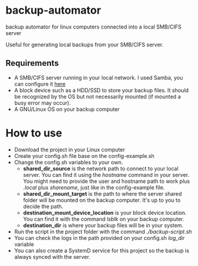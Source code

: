 # backup-automator
backup automator for linux computers connected into a local SMB/CIFS server

Useful for generating local backups from your SMB/CIFS server.

## Requirements
- A SMB/CIFS server running in your local network. I used Samba, you can configure it [here](https://ubuntu.com/tutorials/install-and-configure-samba#1-overview)
- A block device such as a HDD/SSD to store your backup files. It should be recognized by the OS but not necessarily mounted (if mounted a busy error may occur).
- A GNU/Linux OS on your backup computer


# How to use
- Download the project in your Linux computer
- Create your config.sh file base on the config-example.sh
- Change the config.sh variables to your own.
  - **shared_dir_source** is the network path to connect to your local server. You can find it using the *hostname* command in your server. You might need to provide the user and hostname path to work plus *.local* plus *sharename*, just like in the config-example file.
  - **shared_dir_mount_target** is the path to where the server shared folder will be mounted on the backup computer. It's up to you to decide the path.
  - **destination_mount_device_location** is your block device location. You can find it with the command *lsblk* on your backup computer.
  - **destination_dir** is where your backup files will be in your system.
- Run the script in the project folder with the command *./backup-script.sh*
- You can check the logs in the path provided on your config.sh *log_dir* variable
- You can also create a SystemD service for this project so the backup is always synced with the server.
